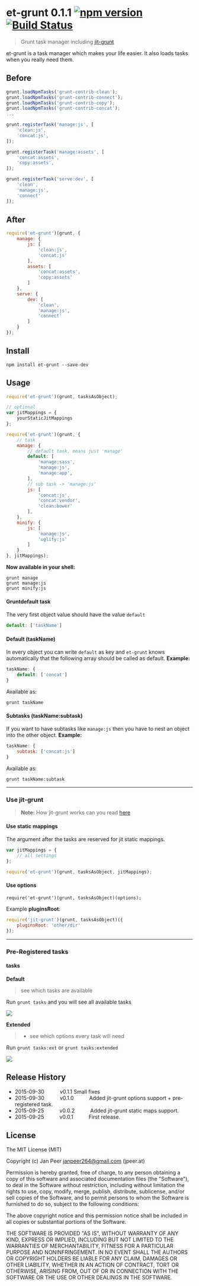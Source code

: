 # et-grunt 0.1.1 [![npm version](https://badge.fury.io/js/et-grunt.svg)](http://badge.fury.io/js/et-grunt) [![Build Status](https://travis-ci.org/JPeer264/et-grunt.svg?branch=master)](https://travis-ci.org/JPeer264/et-grunt)
> Grunt task manager including [jit-grunt](https://www.npmjs.com/package/jit-grunt)

et-grunt is a task manager which makes your life easier. It also loads tasks when you really need them.

## Before
```js
grunt.loadNpmTasks('grunt-contrib-clean');
grunt.loadNpmTasks('grunt-contrib-connect');
grunt.loadNpmTasks('grunt-contrib-copy');
grunt.loadNpmTasks('grunt-contrib-concat');
...

grunt.registerTask('manage:js', [
	'clean:js',
	'concat:js',
]);

grunt.registerTask('manage:assets', [
	'concat:assets',
	'copy:assets',
]);

grunt.registerTask('serve:dev', [
	'clean',
	'manage:js',
	'connect'
]);
```
## After
```js
require('et-grunt')(grunt, {
	manage: {
		js: [
			'clean:js',
			'concat:js'
		],
		assets: [
			'concat:assets',
			'copy:assets'
		]
	},
	serve: {
		dev: [
			'clean',
			'manage:js',
			'connect'
		]
	}
});
```

## Install

`npm install et-grunt --save-dev`

## Usage

```js
require('et-grunt')(grunt, tasksAsObject);
```

```js
// optional
var jitMappings = {
	yourStaticJitMappings
};

require('et-grunt')(grunt, {
	// task
	manage: {
		// default task, means just 'manage'
		default: [
			'manage:sass',
			'manage:js',
			'manage:app',
		],
		// sub task -> 'manage:js'
		js: [
			'concat:js',
			'concat:vendor',
			'clean:bower'
		],
	},
	minify: {
		js: [
			'manage:js',
			'uglify:js'
		]
	}
}, jitMappings);
```

**Now available in your shell:**
```shell
grunt manage
grunt manage:js
grunt minify:js
```

#### Gruntdefault task

The very first object value should have the value `default`

```js
default: ['taskName']
``` 

#### Default (taskName)

In every object you can write `default` as key and `et-grunt` knows automatically that the following array should be called as default.
**Example:**
```js
taskName: {
	default: ['concat']
}
```
Available as:
```shell
grunt taskName
```



#### Subtasks (taskName:subtask)

If you want to have subtasks like `manage:js` then you have to nest an object into the other object. **Example:**
```js
taskName: {
	subtask: ['concat:js']
}
```

Available as:
```shell
grunt taskName:subtask
```

---

### Use jit-grunt

> **Note:** How jit-grunt works can you read [here](https://github.com/shootaroo/jit-grunt)

#### Use static mappings

The argument after the tasks are reserved for jit static mappings.

```js
var jitMappings = {
	// all settings
};

require('et-grunt')(grunt, tasksAsObject, jitMappings);
```

#### Use options

`require('et-grunt')(grunt, tasksAsObject)(options);`

Example **pluginsRoot**:
```js
require('jit-grunt')(grunt, tasksAsObject)({
  	pluginsRoot: 'other/dir'
});
```
---

### Pre-Registered tasks

#### tasks

**Default** 

> see which tasks are available

Run `grunt tasks` and you will see all available tasks

![](tasks.png)

**Extended**

> + see which options every task will need

Run `grunt tasks:ext` or `grunt tasks:extended`

![](tasks_ext.png)

## Release History

- 2015-09-30   v0.1.1	Small fixes
- 2015-09-30   v0.1.0   Added jit-grunt options support + pre-registered task.
- 2015-09-25   v0.0.2   Added jit-grunt static maps support.
- 2015-09-25   v0.0.1   First release.

## License

The MIT License (MIT)

Copyright (c) Jan Peer <janpeer264@gmail.com> (jpeer.at)

Permission is hereby granted, free of charge, to any person obtaining a copy
of this software and associated documentation files (the "Software"), to deal
in the Software without restriction, including without limitation the rights
to use, copy, modify, merge, publish, distribute, sublicense, and/or sell
copies of the Software, and to permit persons to whom the Software is
furnished to do so, subject to the following conditions:

The above copyright notice and this permission notice shall be included in
all copies or substantial portions of the Software.

THE SOFTWARE IS PROVIDED "AS IS", WITHOUT WARRANTY OF ANY KIND, EXPRESS OR
IMPLIED, INCLUDING BUT NOT LIMITED TO THE WARRANTIES OF MERCHANTABILITY,
FITNESS FOR A PARTICULAR PURPOSE AND NONINFRINGEMENT. IN NO EVENT SHALL THE
AUTHORS OR COPYRIGHT HOLDERS BE LIABLE FOR ANY CLAIM, DAMAGES OR OTHER
LIABILITY, WHETHER IN AN ACTION OF CONTRACT, TORT OR OTHERWISE, ARISING FROM,
OUT OF OR IN CONNECTION WITH THE SOFTWARE OR THE USE OR OTHER DEALINGS IN
THE SOFTWARE.
